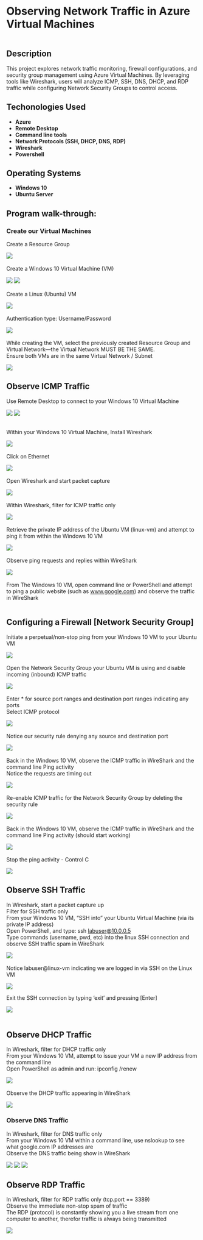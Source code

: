 <h1>Observing Network Traffic in Azure Virtual Machines</h1>

![]()

<h2>Description</h2>
This project explores network traffic monitoring, firewall configurations, and security group management using Azure Virtual Machines. By leveraging tools like Wireshark, users will analyze ICMP, SSH, DNS, DHCP, and RDP traffic while configuring Network Security Groups to control access.
<br />

<h2>Techonologies Used</h2>

- <b>Azure</b> 
- <b>Remote Desktop</b>
- <b>Command line tools</b>
- <b>Network Protocols (SSH, DHCP, DNS, RDP)</b>
- <b>Wireshark</b>
- <b>Powershell</b>

<h2>Operating Systems</h2>

- <b>Windows 10 </b> 
- <b>Ubuntu Server</b>

<h2>Program walk-through:</h2>

<h3>Create our Virtual Machines</h3>

Create a Resource Group <br/>
 
![](https://github.com/rbrianshutt/network_activities_azure_vm/blob/main/Networking/1.1.PNG)
<br />
<br />
Create a Windows 10 Virtual Machine (VM) <br/>

![](https://github.com/rbrianshutt/network_activities_azure_vm/blob/main/Networking/1.2a.PNG)
![](https://github.com/rbrianshutt/network_activities_azure_vm/blob/main/Networking/1.2b.PNG)
<br />
<br />
Create a Linux (Ubuntu) VM <br/>

![](https://github.com/rbrianshutt/network_activities_azure_vm/blob/main/Networking/1.3a.PNG)
<br />
<br />
Authentication type: Username/Password <br/>

![](https://github.com/rbrianshutt/network_activities_azure_vm/blob/main/Networking/1.3b.PNG)
<br />
<br />
While creating the VM, select the previously created Resource Group and Virtual Network—the Virtual Network MUST BE THE SAME.  <br/>
Ensure both VMs are in the same Virtual Network / Subnet <br/>


![](https://github.com/rbrianshutt/network_activities_azure_vm/blob/main/Networking/1.4.PNG)
<br />

<h2>Observe ICMP Traffic</h2>

Use Remote Desktop to connect to your Windows 10 Virtual Machine <br/>

![](https://github.com/rbrianshutt/network_activities_azure_vm/blob/main/Networking/2.7a.PNG)
![](https://github.com/rbrianshutt/network_activities_azure_vm/blob/main/Networking/2.7b.PNG)
<br />
<br />

Within your Windows 10 Virtual Machine, Install Wireshark <br/>

![](https://github.com/rbrianshutt/network_activities_azure_vm/blob/main/Networking/2.8.PNG)
<br />
<br />
Click on Ethernet<br/>


![](https://github.com/rbrianshutt/network_activities_azure_vm/blob/main/Networking/2.9.PNG)
<br/>
<br/>
Open Wireshark and start packet capture <br/>

![](https://github.com/rbrianshutt/network_activities_azure_vm/blob/main/Networking/2.9a.PNG)
<br />
<br />
Within Wireshark, filter for ICMP traffic only <br/>

![](https://github.com/rbrianshutt/network_activities_azure_vm/blob/main/Networking/2.10.PNG)
<br />
<br />
Retrieve the private IP address of the Ubuntu VM (linux-vm) and attempt to ping it from within the Windows 10 VM <br/>

![](https://github.com/rbrianshutt/network_activities_azure_vm/blob/main/Networking/2.11.PNG)
<br />
<br />
Observe ping requests and replies within WireShark  <br/>

![](https://github.com/rbrianshutt/network_activities_azure_vm/blob/main/Networking/2.11a.PNG)
<br />
<br />
From The Windows 10 VM, open command line or PowerShell and attempt to ping a public website (such as www.google.com) and observe the traffic in WireShark  <br/>

![]()
<br />

<h2>Configuring a Firewall [Network Security Group]</h2>

Initiate a perpetual/non-stop ping from your Windows 10 VM to your Ubuntu VM <br/>

![](https://github.com/rbrianshutt/network_activities_azure_vm/blob/main/Networking/3.13.PNG)
<br />
<br />
Open the Network Security Group your Ubuntu VM is using and disable incoming (inbound) ICMP traffic <br/>

![](https://github.com/rbrianshutt/network_activities_azure_vm/blob/main/Networking/3.13a.PNG)
<br/>
<br/>
Enter * for source port ranges and destination port ranges indicating any ports <br/>
Select ICMP protocol <br/>

![](https://github.com/rbrianshutt/network_activities_azure_vm/blob/main/Networking/3.13a1.PNG)
<br/>
<br/>
Notice our security rule denying any source and destination port <br/>

![](https://github.com/rbrianshutt/network_activities_azure_vm/blob/main/Networking/3.13a2.PNG)
<br />
<br />
Back in the Windows 10 VM, observe the ICMP traffic in WireShark and the command line Ping activity <br/>
Notice the requests are timing out<br/>

![](https://github.com/rbrianshutt/network_activities_azure_vm/blob/main/Networking/3.13b.PNG)
<br />
<br />
Re-enable ICMP traffic for the Network Security Group by deleting the security rule<br/>

![](https://github.com/rbrianshutt/network_activities_azure_vm/blob/main/Networking/3.13c.PNG)
<br />
<br />
Back in the Windows 10 VM, observe the ICMP traffic in WireShark and the command line Ping activity (should start working) <br/>

![](https://github.com/rbrianshutt/network_activities_azure_vm/blob/main/Networking/3.13d.PNG)
<br />
<br />
Stop the ping activity - Control C <br/>

![](https://github.com/rbrianshutt/network_activities_azure_vm/blob/main/Networking/3.13e.PNG)
<br />

<h2>Observe SSH Traffic</h2>

In Wireshark, start a packet capture up <br/>
Filter for SSH traffic only <br/>
From your Windows 10 VM, “SSH into” your Ubuntu Virtual Machine (via its private IP address) <br/>
Open PowerShell, and type: ssh labuser@10.0.0.5 <br/>
Type commands (username, pwd, etc) into the linux SSH connection and observe SSH traffic spam in WireShark <br/>

![](https://github.com/rbrianshutt/network_activities_azure_vm/blob/main/Networking/3.15.16.17.18.PNG)
<br/>
<br/>
Notice labuser@linux-vm indicating we are logged in via SSH on the Linux VM  <br/>

![](https://github.com/rbrianshutt/network_activities_azure_vm/blob/main/Networking/3.18a.PNG)

Exit the SSH connection by typing ‘exit’ and pressing [Enter] <br/>

![](https://github.com/rbrianshutt/network_activities_azure_vm/blob/main/Networking/3.18b.PNG)
<br />
<br />

<h2>Observe DHCP Traffic</h2>

In Wireshark, filter for DHCP traffic only  <br/>
From your Windows 10 VM, attempt to issue your VM a new IP address from the command line <br/>
Open PowerShell as admin and run: ipconfig /renew <br/>


![](https://github.com/rbrianshutt/network_activities_azure_vm/blob/main/Networking/3.19.20a.PNG)
<br />
<br />
Observe the DHCP traffic appearing in WireShark  <br/>

![](https://github.com/rbrianshutt/network_activities_azure_vm/blob/main/Networking/3.20b.PNG)
<br />

<h3>Observe DNS Traffic</h3>

In Wireshark, filter for DNS traffic only <br/>
From your Windows 10 VM within a command line, use nslookup to see what google.com IP addresses are <br/>
Observe the DNS traffic being show in WireShark <br/>

![](https://github.com/rbrianshutt/network_activities_azure_vm/blob/main/Networking/3.21.22.PNG)
![](https://github.com/rbrianshutt/network_activities_azure_vm/blob/main/Networking/3.22.1.PNG)
![](https://github.com/rbrianshutt/network_activities_azure_vm/blob/main/Networking/3.22.2.PNG)
<br />

<h2>Observe RDP Traffic</h2>

In Wireshark, filter for RDP traffic only (tcp.port == 3389)  <br/>
Observe the immediate non-stop spam of traffic <br/>
The RDP (protocol) is constantly showing you a live stream from one computer to another, therefor traffic is always being transmitted  <br/>

![](https://github.com/rbrianshutt/network_activities_azure_vm/blob/main/Networking/3.23.24.PNG)
<br />
<br />



<!--
 ```diff
- text in red
+ text in green
! text in orange
# text in gray
@@ text in purple (and bold)@@
```
--!>
